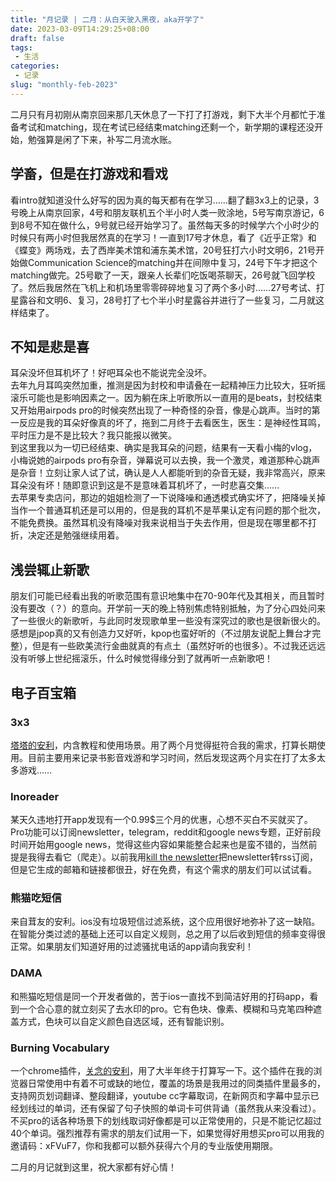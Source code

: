 ```yaml
---
title: "月记录 | 二月：从白天驶入黑夜，aka开学了"
date: 2023-03-09T14:29:25+08:00
draft: false
tags: 
 - 生活
categories: 
 - 记录
slug: "monthly-feb-2023"
---
```


二月只有月初刚从南京回来那几天休息了一下打了打游戏，剩下大半个月都忙于准备考试和matching，现在考试已经结束matching还剩一个，新学期的课程还没开始，勉强算是闲了下来，补写二月流水账。

## 学畜，但是在打游戏和看戏
看intro就知道没什么好写的因为真的每天都有在学习……翻了翻3x3上的记录，3号晚上从南京回家，4号和朋友联机五个半小时人类一败涂地，5号写南京游记，6到8号不知在做什么，9号就已经开始学习了。虽然每天多的时候学六个小时少的时候只有两小时但我居然真的在学习！一直到17号才休息，看了《近乎正常》和《蝶变》两场戏，去了西岸美术馆和浦东美术馆，20号狂打六小时文明6，21号开始做Communication Science的matching并在间隙中复习，24号下午才把这个matching做完。25号歇了一天，跟亲人长辈们吃饭喝茶聊天，26号就飞回学校了。然后我居然在飞机上和机场里零零碎碎地复习了两个多小时……27号考试、打星露谷和文明6、复习，28号打了七个半小时星露谷并进行了一些复习，二月就这样结束了。

## 不知是悲是喜
耳朵没坏但耳机坏了！好吧耳朵也不能说完全没坏。  
去年九月耳鸣突然加重，推测是因为封校和申请叠在一起精神压力比较大，狂听摇滚乐可能也是影响因素之一。因为躺在床上听歌所以一直用的是beats，封校结束又开始用airpods pro的时候突然出现了一种奇怪的杂音，像是心跳声。当时的第一反应是我的耳朵好像真的坏了，拖到二月终于去看医生，医生：是神经性耳鸣，平时压力是不是比较大？我只能报以微笑。  
到这里我以为一切已经结束、确实是我耳朵的问题，结果有一天看小梅的vlog，小梅说她的airpods pro有杂音，弹幕说可以去换，我一个激灵，难道那种心跳声是杂音！立刻让家人试了试，确认是人人都能听到的杂音无疑，我非常高兴，原来耳朵没有坏！随即意识到这是不是意味着耳机坏了，一时悲喜交集……  
去苹果专卖店问，那边的姐姐检测了一下说降噪和通透模式确实坏了，把降噪关掉当作一个普通耳机还是可以用的，但是我的耳机不是苹果认定有问题的那个批次，不能免费换。虽然耳机没有降噪对我来说相当于失去作用，但是现在哪里都不打折，决定还是勉强继续用着。  

## 浅尝辄止新歌
朋友们可能已经看出我的听歌范围有意识地集中在70-90年代及其相关，而且暂时没有要改（？）的意向。开学前一天的晚上特别焦虑特别抵触，为了分心四处问来了一些很火的新歌听，与此同时发现歌单里一些没有深究过的歌也是很新很火的。感想是jpop真的又有创造力又好听，kpop也蛮好听的（不过朋友说配上舞台才完整），但是有一些欧美流行金曲就真的有点土（虽然好听的也很多）。不过我还远远没有听够上世纪摇滚乐，什么时候觉得缘分到了就再听一点新歌吧！

## 电子百宝箱
### 3x3
[塔塔的安利](https://mantyke.icu/weekly/2023/toybox3/#:~:text=%E9%AB%98%E8%B4%A8%E9%87%8F%E5%AF%BC%E5%87%BA%EF%BC%89-,3x3,-%EF%BC%9A%E8%BF%99%E4%B8%AA%20APP%20%E5%85%B6%E5%AE%9E)，内含教程和使用场景。用了两个月觉得挺符合我的需求，打算长期使用。目前主要用来记录书影音戏游和学习时间，然后发现这两个月实在打了太多太多游戏……
### Inoreader
某天久违地打开app发现有一个0.99$三个月的优惠，心想不买白不买就买了。Pro功能可以订阅newsletter，telegram，reddit和google news专题，正好前段时间开始用google news，觉得这些内容如果能整合起来也是蛮不错的，当然前提是我得去看它（爬走）。以前我用[kill the newsletter](https://kill-the-newsletter.com/)把newsletter转rss订阅，但是它生成的邮箱和链接都很丑，好在免费，有这个需求的朋友们可以试试看。
### 熊猫吃短信
来自茸友的安利。ios没有垃圾短信过滤系统，这个应用很好地弥补了这一缺陷。在智能分类过滤的基础上还可以自定义规则，总之用了以后收到短信的频率变得很正常。如果朋友们知道好用的过滤骚扰电话的app请向我安利！
### DAMA
和熊猫吃短信是同一个开发者做的，苦于ios一直找不到简洁好用的打码app，看到一个合心意的就立刻买了去水印的pro。它有色块、像素、模糊和马克笔四种遮盖方式，色块可以自定义颜色自选区域，还有智能识别。
### Burning Vocabulary
一个chrome插件，[关念的安利](https://shutgnblink.me/2022/%E9%9B%85%E6%80%9D%E7%BB%8F%E9%AA%8C%E5%88%86%E4%BA%AB/#:~:text=%E8%BF%99%E9%87%8C%E9%A1%BA%E4%BE%BF%E6%8E%A8%E8%8D%90%E6%88%91%E7%8E%B0%E5%9C%A8%E7%94%A8%E7%9A%84%E6%96%B9%E6%B3%95%EF%BC%8C%E6%98%AF%E4%B8%80%E4%B8%AA%20Chrome%20%E6%8F%92%E4%BB%B6%EF%BC%8C%E5%8F%AB%E3%80%90Burning%20Vocabulary%E3%80%91%EF%BC%8C%E6%95%88%E6%9E%9C%E8%A7%86%E9%A2%91%EF%BC%88%E6%B2%B9%E7%AE%A1%EF%BC%89)，用了大半年终于打算写一下。这个插件在我的浏览器日常使用中有着不可或缺的地位，覆盖的场景是我用过的同类插件里最多的，支持网页划词翻译、整段翻译，youtube cc字幕取词，在新网页和字幕中显示已经划线过的单词，还有保留了句子快照的单词卡可供背诵（虽然我从来没看过）。不买pro的话各种场景下的划线取词好像都是可以正常使用的，只是不能记忆超过40个单词。强烈推荐有需求的朋友们试用一下，如果觉得好用想买pro可以用我的邀请码：xFVuF7，你和我都可以额外获得六个月的专业版使用期限。

二月的月记就到这里，祝大家都有好心情！
